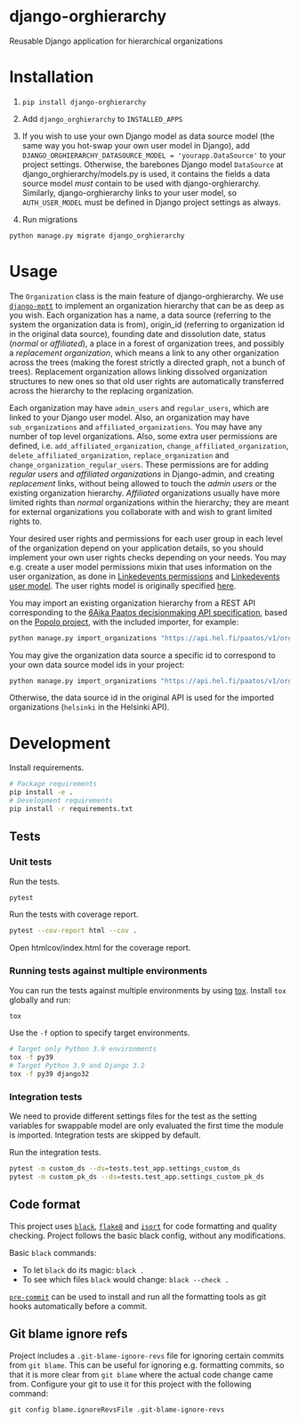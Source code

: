 # django-orghierarchy

Reusable Django application for hierarchical organizations

# Installation

1. `pip install django-orghierarchy`

2. Add `django_orghierarchy` to `INSTALLED_APPS`

3. If you wish to use your own Django model as data source model (the same way you hot-swap your own user model in Django), add `DJANGO_ORGHIERARCHY_DATASOURCE_MODEL = 'yourapp.DataSource'` to your project settings. Otherwise, the barebones Django model `DataSource` at django_orghierarchy/models.py is used, it contains the fields a data source model *must* contain to be used with django-orghierarchy. Similarly, django-orghierarchy links to your user model, so `AUTH_USER_MODEL` must be defined in Django project settings as always.

4. Run migrations

 ```bash
 python manage.py migrate django_orghierarchy
 ```


# Usage

The `Organization` class is the main feature of django-orghierarchy. We use [`django-mptt`](https://github.com/django-mptt/django-mptt/) to implement an organization hierarchy that can be as deep as you wish. Each organization has a name, a data source (referring to the system the organization data is from), origin_id (referring to organization id in the original data source), founding date and dissolution date, status (*normal* or *affiliated*), a place in a forest of organization trees, and possibly a *replacement organization*, which means a link to any other organization across the trees (making the forest strictly a directed graph, not a bunch of trees). Replacement organization allows linking dissolved organization structures to new ones so that old user rights are automatically transferred across the hierarchy to the replacing organization.

Each organization may have `admin_users` and `regular_users`, which are linked to your Django user model. Also, an organization may have `sub_organizations` and `affiliated_organizations`. You may have any number of top level organizations. Also, some extra user permissions are defined, i.e. `add_affiliated_organization`, `change_affiliated_organization`, `delete_affiliated_organization`, `replace_organization` and `change_organization_regular_users`. These permissions are for adding *regular users* and *affiliated organizations* in Django-admin, and creating *replacement* links, without being allowed to touch the *admin users* or the existing organization hierarchy. *Affiliated* organizations usually have more limited rights than *normal* organizations within the hierarchy; they are meant for external organizations you collaborate with and wish to grant limited rights to.

Your desired user rights and permissions for each user group in each level of the organization depend on your application details, so you should implement your own user rights checks depending on your needs. You may e.g. create a user model permissions mixin that uses information on the user organization, as done in [Linkedevents permissions](https://github.com/City-of-Helsinki/linkedevents/blob/master/events/permissions.py) and [Linkedevents user model](https://github.com/City-of-Helsinki/linkedevents/blob/master/helevents/models.py). The user rights model is originally specified [here](https://github.com/City-of-Helsinki/linkedevents/issues/235).

You may import an existing organization hierarchy from a REST API corresponding to the [6Aika Paatos decisionmaking API specification](https://github.com/6aika/api-paatos), based on the [Popolo project](http://www.popoloproject.com/), with the included importer, for example:
```bash
python manage.py import_organizations "https://api.hel.fi/paatos/v1/organization/"
```

You may give the organization data source a specific id to correspond to your own data source model ids in your project:
```bash
python manage.py import_organizations "https://api.hel.fi/paatos/v1/organization/" -s original_id:imported_id
```

Otherwise, the data source id in the original API is used for the imported organizations (`helsinki` in the Helsinki API).


# Development

Install requirements.

```bash
# Package requirements
pip install -e .
# Development requirements
pip install -r requirements.txt
```


## Tests


### Unit tests

Run the tests.

```bash
pytest
```

Run the tests with coverage report.

```bash
pytest --cov-report html --cov .
```

Open htmlcov/index.html for the coverage report.


### Running tests against multiple environments

You can run the tests against multiple environments by using [tox](https://tox.readthedocs.io/en/latest/).
Install `tox` globally and run:

```bash
tox
```

Use the `-f` option to specify target environments.

```bash
# Target only Python 3.9 environments
tox -f py39
# Target Python 3.9 and Django 3.2
tox -f py39 django32
```


### Integration tests

We need to provide different settings files for the test as the
setting variables for swappable model are only evaluated the first
time the module is imported. Integration tests are skipped by default.

Run the integration tests.
```bash
pytest -m custom_ds --ds=tests.test_app.settings_custom_ds
pytest -m custom_pk_ds --ds=tests.test_app.settings_custom_pk_ds
```


## Code format

This project uses
[`black`](https://github.com/ambv/black),
[`flake8`](https://github.com/pycqa/flake8) and
[`isort`](https://github.com/timothycrosley/isort)
for code formatting and quality checking. Project follows the basic
black config, without any modifications.

Basic `black` commands:

* To let `black` do its magic: `black .`
* To see which files `black` would change: `black --check .`

[`pre-commit`](https://pre-commit.com/) can be used to install and
run all the formatting tools as git hooks automatically before a
commit.


## Git blame ignore refs

Project includes a `.git-blame-ignore-revs` file for ignoring certain commits from `git blame`.
This can be useful for ignoring e.g. formatting commits, so that it is more clear from `git blame`
where the actual code change came from. Configure your git to use it for this project with the
following command:

```shell
git config blame.ignoreRevsFile .git-blame-ignore-revs
```
